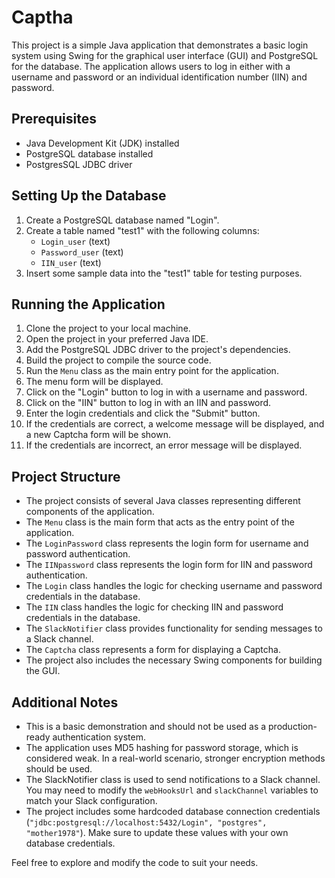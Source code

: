 # Captha

This project is a simple Java application that demonstrates a basic login system using Swing for the graphical user interface (GUI) and PostgreSQL for the database. The application allows users to log in either with a username and password or an individual identification number (IIN) and password.

## Prerequisites
- Java Development Kit (JDK) installed
- PostgreSQL database installed
- PostgresSQL JDBC driver

## Setting Up the Database
1. Create a PostgreSQL database named "Login".
2. Create a table named "test1" with the following columns:
    - `Login_user` (text)
    - `Password_user` (text)
    - `IIN_user` (text)
3. Insert some sample data into the "test1" table for testing purposes.

## Running the Application
1. Clone the project to your local machine.
2. Open the project in your preferred Java IDE.
3. Add the PostgreSQL JDBC driver to the project's dependencies.
4. Build the project to compile the source code.
5. Run the `Menu` class as the main entry point for the application.
6. The menu form will be displayed.
7. Click on the "Login" button to log in with a username and password.
8. Click on the "IIN" button to log in with an IIN and password.
9. Enter the login credentials and click the "Submit" button.
10. If the credentials are correct, a welcome message will be displayed, and a new Captcha form will be shown.
11. If the credentials are incorrect, an error message will be displayed.

## Project Structure
- The project consists of several Java classes representing different components of the application.
- The `Menu` class is the main form that acts as the entry point of the application.
- The `LoginPassword` class represents the login form for username and password authentication.
- The `IINpassword` class represents the login form for IIN and password authentication.
- The `Login` class handles the logic for checking username and password credentials in the database.
- The `IIN` class handles the logic for checking IIN and password credentials in the database.
- The `SlackNotifier` class provides functionality for sending messages to a Slack channel.
- The `Captcha` class represents a form for displaying a Captcha.
- The project also includes the necessary Swing components for building the GUI.

## Additional Notes
- This is a basic demonstration and should not be used as a production-ready authentication system.
- The application uses MD5 hashing for password storage, which is considered weak. In a real-world scenario, stronger encryption methods should be used.
- The SlackNotifier class is used to send notifications to a Slack channel. You may need to modify the `webHooksUrl` and `slackChannel` variables to match your Slack configuration.
- The project includes some hardcoded database connection credentials (`"jdbc:postgresql://localhost:5432/Login", "postgres", "mother1978"`). Make sure to update these values with your own database credentials.

Feel free to explore and modify the code to suit your needs.